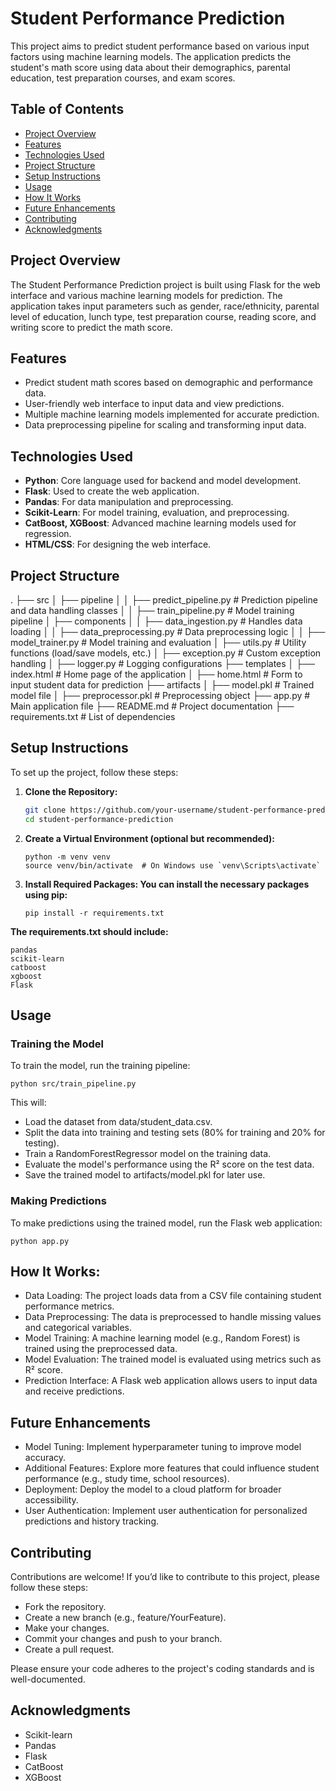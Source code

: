 # Student Performance Prediction

This project aims to predict student performance based on various input factors using machine learning models. The application predicts the student's math score using data about their demographics, parental education, test preparation courses, and exam scores.

## Table of Contents

- [Project Overview](#project-overview)
- [Features](#features)
- [Technologies Used](#technologies-used)
- [Project Structure](#project-structure)
- [Setup Instructions](#setup-instructions)
- [Usage](#usage)
- [How It Works](#how-it-works)
- [Future Enhancements](#future-enhancements)
- [Contributing](#contributing)
- [Acknowledgments](#acknowledgments)

## Project Overview

The Student Performance Prediction project is built using Flask for the web interface and various machine learning models for prediction. The application takes input parameters such as gender, race/ethnicity, parental level of education, lunch type, test preparation course, reading score, and writing score to predict the math score.

## Features

- Predict student math scores based on demographic and performance data.
- User-friendly web interface to input data and view predictions.
- Multiple machine learning models implemented for accurate prediction.
- Data preprocessing pipeline for scaling and transforming input data.

## Technologies Used

- **Python**: Core language used for backend and model development.
- **Flask**: Used to create the web application.
- **Pandas**: For data manipulation and preprocessing.
- **Scikit-Learn**: For model training, evaluation, and preprocessing.
- **CatBoost, XGBoost**: Advanced machine learning models used for regression.
- **HTML/CSS**: For designing the web interface.

## Project Structure
. ├── src
  │ ├── pipeline 
  │ │   ├── predict_pipeline.py # Prediction pipeline and data handling classes 
  │ │   ├── train_pipeline.py # Model training pipeline 
  │ ├── components 
  │ │   ├── data_ingestion.py # Handles data loading 
  │ │   ├── data_preprocessing.py # Data preprocessing logic 
  │ │   ├── model_trainer.py # Model training and evaluation 
  │ ├── utils.py # Utility functions (load/save models, etc.) 
  │ ├── exception.py # Custom exception handling 
  │ ├── logger.py # Logging configurations 
  ├── templates 
  │     ├── index.html # Home page of the application 
  │     ├── home.html # Form to input student data for prediction 
  ├── artifacts 
  │    ├── model.pkl # Trained model file 
  │    ├── preprocessor.pkl # Preprocessing object 
  ├── app.py # Main application file 
  ├── README.md # Project documentation 
  ├── requirements.txt # List of dependencies

## Setup Instructions

To set up the project, follow these steps:

1. **Clone the Repository:**

   ```bash
   git clone https://github.com/your-username/student-performance-prediction.git
   cd student-performance-prediction

2. **Create a Virtual Environment (optional but recommended):**

    ```
    python -m venv venv 
    source venv/bin/activate  # On Windows use `venv\Scripts\activate`
    
3. **Install Required Packages: You can install the necessary packages using pip:**

   ``` 
   pip install -r requirements.txt

**The requirements.txt should include:**

    
    pandas
    scikit-learn
    catboost
    xgboost
    Flask

## Usage

### Training the Model

To train the model, run the training pipeline:

    python src/train_pipeline.py

This will:

* Load the dataset from data/student_data.csv.
* Split the data into training and testing sets (80% for training and 20% for testing).
* Train a RandomForestRegressor model on the training data.
* Evaluate the model's performance using the R² score on the test data.
* Save the trained model to artifacts/model.pkl for later use.

### Making Predictions

To make predictions using the trained model, run the Flask web application: 

    python app.py

## How It Works:

* Data Loading: The project loads data from a CSV file containing student performance metrics.
* Data Preprocessing: The data is preprocessed to handle missing values and categorical variables.
* Model Training: A machine learning model (e.g., Random Forest) is trained using the preprocessed data.
* Model Evaluation: The trained model is evaluated using metrics such as R² score.
* Prediction Interface: A Flask web application allows users to input data and receive predictions.

## Future Enhancements

* Model Tuning: Implement hyperparameter tuning to improve model accuracy.
* Additional Features: Explore more features that could influence student performance (e.g., study time, school resources).
* Deployment: Deploy the model to a cloud platform for broader accessibility.
* User Authentication: Implement user authentication for personalized predictions and history tracking.

## Contributing

Contributions are welcome! If you’d like to contribute to this project, please follow these steps:

* Fork the repository.
* Create a new branch (e.g., feature/YourFeature).
* Make your changes.
* Commit your changes and push to your branch.
* Create a pull request.

Please ensure your code adheres to the project's coding standards and is well-documented.

## Acknowledgments

* Scikit-learn
* Pandas
* Flask
* CatBoost
* XGBoost